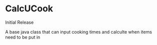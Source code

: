 CalcUCook
=========
Initial Release

A base java class that can input cooking times and calculte when items need to be put in



